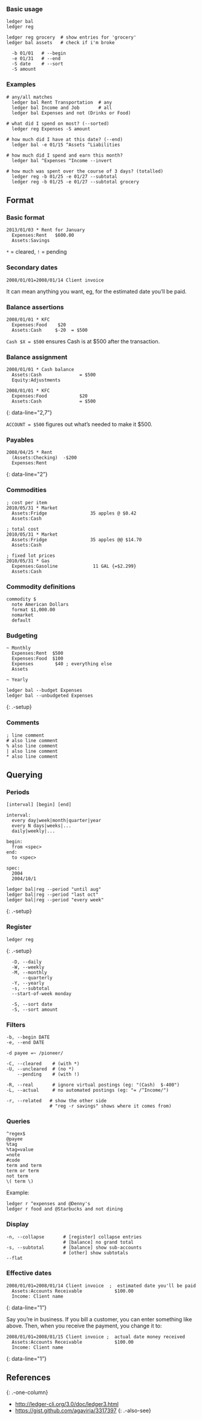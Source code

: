 ### Basic usage

    ledger bal
    ledger reg

    ledger reg grocery  # show entries for 'grocery'
    ledger bal assets   # check if i'm broke

      -b 01/01   # --begin
      -e 01/31   # --end
      -S date    # --sort
      -S amount

### Examples

    # any/all matches
      ledger bal Rent Transportation  # any
      ledger bal Income and Job       # all
      ledger bal Expenses and not (Drinks or Food)

    # what did I spend on most? (--sorted)
      ledger reg Expenses -S amount

    # how much did I have at this date? (--end)
      ledger bal -e 01/15 ^Assets ^Liabilities

    # how much did I spend and earn this month?
      ledger bal ^Expenses ^Income --invert

    # how much was spent over the course of 3 days? (totalled)
      ledger reg -b 01/25 -e 01/27 --subtotal
      ledger reg -b 01/25 -e 01/27 --subtotal grocery

Format
------

### Basic format

    2013/01/03 * Rent for January
      Expenses:Rent   $600.00
      Assets:Savings

`*` = cleared, `!` = pending

### Secondary dates

    2008/01/01=2008/01/14 Client invoice

It can mean anything you want, eg, for the estimated date you’ll be paid.

### Balance assertions

    2008/01/01 * KFC
      Expenses:Food    $20
      Assets:Cash     $-20  = $500

`Cash $X = $500` ensures Cash is at $500 after the transaction.

### Balance assignment

    2008/01/01 * Cash balance
      Assets:Cash              = $500
      Equity:Adjustments

    2008/01/01 * KFC
      Expenses:Food            $20
      Assets:Cash              = $500

{: data-line="2,7”}

`ACCOUNT = $500` figures out what’s needed to make it $500.

### Payables

    2008/04/25 * Rent
      (Assets:Checking)  -$200
      Expenses:Rent

{: data-line="2”}

### Commodities

    ; cost per item
    2010/05/31 * Market
      Assets:Fridge                35 apples @ $0.42
      Assets:Cash

    ; total cost
    2010/05/31 * Market
      Assets:Fridge                35 apples @@ $14.70
      Assets:Cash

    ; fixed lot prices
    2010/05/31 * Gas
      Expenses:Gasoline             11 GAL {=$2.299}
      Assets:Cash

### Commodity definitions

    commodity $
      note American Dollars
      format $1,000.00
      nomarket
      default

### Budgeting

    ~ Monthly
      Expenses:Rent  $500
      Expenses:Food  $100
      Expenses        $40 ; everything else
      Assets

    ~ Yearly

    ledger bal --budget Expenses
    ledger bal --unbudgeted Expenses

{: .-setup}

### Comments

    ; line comment
    # also line comment
    % also line comment
    | also line comment
    * also line comment

Querying
--------

### Periods

    [interval] [begin] [end]

    interval:
      every day|week|month|quarter|year
      every N days|weeks|...
      daily|weekly|...

    begin:
      from <spec>
    end:
      to <spec>

    spec:
      2004
      2004/10/1

    ledger bal|reg --period "until aug"
    ledger bal|reg --period "last oct"
    ledger bal|reg --period "every week"

{: .-setup}

### Register

    ledger reg

{: .-setup}

      -D, --daily
      -W, --weekly
      -M, --monthly
          --quarterly
      -Y, --yearly
      -s, --subtotal
      --start-of-week monday

      -S, --sort date
      -S, --sort amount

### Filters

    -b, --begin DATE
    -e, --end DATE

    -d payee =~ /pioneer/

    -C, --cleared    # (with *)
    -U, --uncleared  # (no *)
        --pending    # (with !)

    -R, --real       # ignore virtual postings (eg: "(Cash)  $-400")
    -L, --actual     # no automated postings (eg: "= /^Income/")

    -r, --related   # show the other side
                    # "reg -r savings" shows where it comes from)

### Queries

    ^regex$
    @payee
    %tag
    %tag=value
    =note
    #code
    term and term
    term or term
    not term
    \( term \)

Example:

    ledger r ^expenses and @Denny's
    ledger r food and @Starbucks and not dining

### Display

    -n, --collapse       # [register] collapse entries
                         # [balance] no grand total
    -s, --subtotal       # [balance] show sub-accounts
                         # [other] show subtotals
    --flat

### Effective dates

    2008/01/01=2008/01/14 Client invoice  ;  estimated date you'll be paid
      Assets:Accounts Receivable            $100.00
      Income: Client name

{: data-line="1”}

Say you’re in business. If you bill a customer, you can enter something like above. Then, when you receive the payment, you change it to:

    2008/01/01=2008/01/15 Client invoice ;  actual date money received
      Assets:Accounts Receivable            $100.00
      Income: Client name

{: data-line="1”}

References
----------

{: .-one-column}

-   <a href="http://ledger-cli.org/3.0/doc/ledger3.html" class="uri">http://ledger-cli.org/3.0/doc/ledger3.html</a>
-   <a href="https://gist.github.com/agaviria/3317397" class="uri">https://gist.github.com/agaviria/3317397</a> {: .-also-see}
